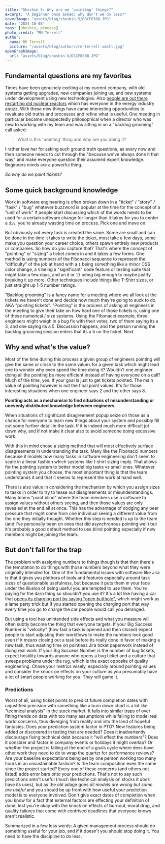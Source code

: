 ```yaml
---
title: "Shoshin 5: Why are we 'pointing' things?"
excerpt: "A beginner once asked: why don't we do less?"
coverImage: "assets/blog/shoshin-5/DSCF0588.JPG"
date: "2024-10-05"
tags: [shoshin, process]
photo_credit: "RM Terrell"
author:
  name: RM Terrell
  picture: "/assets/blog/authors/rm-terrell-small.jpg"
openGraphImage:
  url: "assets/blog/shoshin-5/DSCF0588.JPG"
---
```


## Fundamental questions are my favorites

Times have been genuinely exciting at my current company, with old systems getting upgrades, new companies joining us, and new systems under development using new technologies. Also [people are out there restarting old nuclear reactors](https://arstechnica.com/ai/2024/09/re-opened-three-mile-island-will-power-ai-data-centers-under-new-deal/) which has everyone in the energy industry abuzz. With these new things have came interesting opportunities to revaluate old truths and processes and refine what is useful. One meeting in particular became unexpectedly philosophical when a director who was new to working with my team and was sitting in on a "backlog grooming" call asked:

> What is this 'pointing' thing and why are you doing it?

I rather love her for asking such ground truth questions, as every now and then someone needs to cut through the "because we've always done it that way" and make everyone question their assumed expert knowledge. Beginners minds are a powerful thing.

_So why do we point tickets?_

## Some quick background knowledge

Work in software engineering is often broken down in a "ticket" / "story" / "task" / "bug" whatever buzzword is popular at the time for the concept of a "unit of work" If people start discussing which of the words needs to be used for a certain software change for longer than it takes for you to center a `div`, you're already wasting time on process. Pick one and move on.

But obviously not every task is created the same. Some are small and can be done in the time it takes to write the ticket, most take a few days, some make you question your career choice, others spawn entirely new products or companies. So how do you capture that? That's where the concept of "pointing" or "sizing" a ticket comes in and it takes a few forms. One method is using numbers of the Fibonacci sequence to represent the "difficulty" of the job at hand with a `1` being something like a minor CSS color change, a `5` being a "significant" code feature or testing suite that might take a few days, and an `8` or `13` being big enough to maybe justify breaking it up more. Other techniques include things like T-Shirt sizes, or just straight up 1-5 number ratings.

"Backlog grooming" is a fancy name for a meeting where we all look at the tickets we haven't done and decide how much they're going to suck to do, AKA "pointing tickets". "Pointing" is the process of asking all engineers in the meeting to give their take on how hard one of those tickets is, using one of these numerical / size systems. Using the Fibonacci example, three engineers might weigh in a bug fix with their votes, two of them saying its a 3, and one saying its a 5. Discussion happens, and the person running the backlog grooming session enters that its a 5 on the ticket. Next.

## Why and what's the value?

Most of the time during this process a given group of engineers pointing will give the same or close to the same values for a given task which might lead one to wonder why even spend the time doing it? Wouldn't one engineer doing all the pointing be more efficient instead of having everyone on a call? Much of the time, yes. If your goal is just to get tickets pointed. The main value of pointing however is not the final point values. It's for those interesting situations when one engineer says 2 and the other says 8.

<strong>Pointing acts as a mechanism to find situations of misunderstanding or unevenly distributed knowledge between engineers.</strong>

When situations of significant disagreement popup seize on those as a chance for everyone to learn new things about your system and possibly fill out some further detail in the task. If it is indeed much more difficult jot down why, and if not make it clear also to avoid someone doing excessive work.

With this in mind chose a sizing method that will most effectively surface disagreements in understanding the task. Many like the Fibonacci numbers because it models how many tasks in software engineering don't seem to scale in a linear fashion which systems like t-shirt sizing imply. That allows for the pointing system to better model big tasks vs small ones. Whatever pointing system you choose, the most important thing is that the team understands it and that it seems to represent the work at hand well.

There is also value in considering the mechanism by which you assign sizes to tasks in order to try to tease out disagreements or misunderstandings. Many teams "point blind" where the team members use a software to assign values without others seeing, and then those values are only revealed at the end all at once. This has the advantage of dodging any peer pressure that might come from one individual seeing a different value from the one they initially thought. Whether this step is needed is up to the team (and I've personally been on ones that did asynchronous pointing well) but it's probably a good default method to use blind pointing especially if new members might be joining the team.

## But don't fall for the trap

The problem with assigning numbers to things though is that then there's the temptation to do things with those numbers beyond what they were originally intended for. One of the fundamental issues with software like Jira is that it gives you plethora of tools and features especially around task sizes of questionable usefulness, but because it puts them in your face under the illusion of being useful you are tempted to use them. You're paying for the darn thing so shouldn't you use it? It's a lot like having a car that [opens its charging port by saying "open butthole"](https://gizmodo.com/tesla-owners-say-open-butthole-and-get-a-little-surp-1846666529), which might work as a lame party trick but if you started opening the charging port that way every time you go to charge the car people would call you deranged.

But using a tool has unintended side effects and what you measure will often subtly become the thing that everyone targets. If your Big Success Number is "velocity" (how fast a task is opened and then closed) expect people to start adjusting their workflows to make the numbers look good even if it means closing out a task before its really done in favor of making a new task, thus wasting time on pointless Jira ticket paperwork instead of doing real work. If your Big Success Number is the number of bug tickets, expect hostility towards anyone who opens a bug ticket and a culture that sweeps problems under the rug, which is the exact opposite of quality engineering. Chose your metrics wisely, especially around pointing values and consider the knock on effects on your culture as you presumably have a lot of smart people working for you. They will game it.

### Predictions

Worst of all, using ticket points to predict future completion dates with unjustified precision with something like a burn down chart is a lot like "technical analysis" in the stock market. It falls into similar traps of over fitting trends on data with too many assumptions while failing to model real world concerns, thus diverging from reality and into the land of hopeful fantasies. Does your prediction system factor in PTO? New features being added or discovered in testing that are needed? Does it inadvertently discourage fixing technical debt because it "will effect the numbers"? Does it consider and factor in company events or holidays it might overlap? Or whether the project is falling at the end of a goals cycle where devs have other work they need to do to wrap the quarter for performance reviews? Are your baseline expectations being set by one person working too many hours in an unsustainable fashion? Is the team composition even the same since the project started? Every one of these concerns (and others not listed) adds error bars onto your predictions. That's not to say such predictions aren't useful (much like technical analysis on stocks it _does_ have its uses), but as the old adage goes _all models are wrong but some are useful_ and you should be up front with how useful your prediction model is to everyone involved. Don't give exact dates of completion when you know for a fact that external factors are effecting your definition of done, lest you're okay with the knock on effects of burnout, moral drag, and quality failures that come with contrived deadlines that everyone knows aren't realistic.


Summarized in a few less words: A given management process should do something useful for your job, and if it doesn't you should stop doing it. You need to have the discipline to do less.
